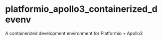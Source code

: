 # platformio_apollo3_containerized_devenv
A containerized development environment for Platformio + Apollo3
